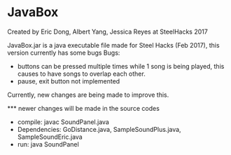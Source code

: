 # JavaBox
Created by Eric Dong, Albert Yang, Jessica Reyes at SteelHacks 2017

JavaBox.jar is a java executable file made for Steel Hacks (Feb 2017), this version currently has some bugs
Bugs: 
  - buttons can be pressed multiple times while 1 song is being played, this causes to have songs to overlap each other.
  - pause, exit button not implemented


Currently, new changes are being made to improve this.

*** newer changes will be made in the source codes
- compile: javac SoundPanel.java
- Dependencies: GoDistance.java, SampleSoundPlus.java, SampleSoundEric.java
- run: java SoundPanel
